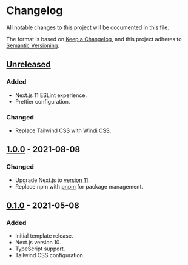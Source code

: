 # Changelog
All notable changes to this project will be documented in this file.

The format is based on [Keep a Changelog](https://keepachangelog.com/en/1.0.0/),
and this project adheres to [Semantic Versioning](https://semver.org/spec/v2.0.0.html).

## [Unreleased]
### Added
- Next.js 11 ESLint experience.
- Prettier configuration.

### Changed
- Replace Tailwind CSS with [Windi CSS](https://windicss.org/).

## [1.0.0] - 2021-08-08
### Changed
- Upgrade Next.js to [version 11](https://nextjs.org/docs/upgrading#upgrading-from-version-10-to-11).
- Replace npm with [pnpm](https://pnpm.io/) for package management.

## [0.1.0] - 2021-05-08
### Added
- Initial template release.
- Next.js version 10.
- TypeScript support.
- Tailwind CSS configuration.

[Unreleased]: https://github.com/SalGnt/next-template/compare/v1.0.0...HEAD
[1.0.0]: https://github.com/SalGnt/next-template/compare/v0.1.0...v1.0.0
[0.1.0]: https://github.com/SalGnt/next-template/releases/tag/v0.1.0
